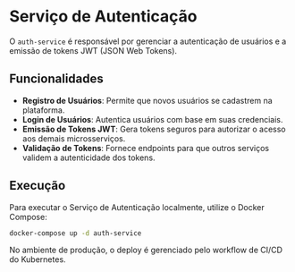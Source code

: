 # Serviço de Autenticação

O `auth-service` é responsável por gerenciar a autenticação de usuários e a emissão de tokens JWT (JSON Web Tokens).

## Funcionalidades

- **Registro de Usuários**: Permite que novos usuários se cadastrem na plataforma.
- **Login de Usuários**: Autentica usuários com base em suas credenciais.
- **Emissão de Tokens JWT**: Gera tokens seguros para autorizar o acesso aos demais microsserviços.
- **Validação de Tokens**: Fornece endpoints para que outros serviços validem a autenticidade dos tokens.

## Execução

Para executar o Serviço de Autenticação localmente, utilize o Docker Compose:

```bash
docker-compose up -d auth-service
```

No ambiente de produção, o deploy é gerenciado pelo workflow de CI/CD do Kubernetes.
